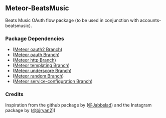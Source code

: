 ## Meteor-BeatsMusic

Beats Music OAuth flow package (to be used in conjunction with accounts-beatsmusic).

### Package Dependencies

* ([Meteor oauth2 Branch](https://github.com/meteor/meteor/tree/devel/packages/oauth2)) 
* ([Meteor oauth Branch](https://github.com/meteor/meteor/tree/devel/packages/oauth))
* ([Meteor http Branch](https://github.com/meteor/meteor/tree/devel/packages/http))
* ([Meteor templating Branch](https://github.com/meteor/meteor/tree/devel/packages/templating))
* ([Meteor underscore Branch](https://github.com/meteor/meteor/tree/devel/packages/underscore))
* ([Meteor random Branch](https://github.com/meteor/meteor/tree/devel/packages/random))
* ([Meteor service-configuration Branch](https://github.com/meteor/meteor/tree/devel/packages/service-configuration))

### Credits
Inspiration from the github package by ([@Jabbslad](https://github.com/Jabbslad/accounts-github)) 
and the Instagram package by ([@bjryan2](https://github.com/bjryan2/Meteor-Instragram/)])

 
